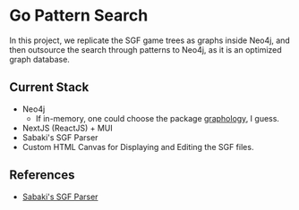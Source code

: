 # Go Pattern Search

In this project, we replicate the SGF game trees as graphs inside Neo4j, and then outsource the search through patterns to Neo4j, as it is an optimized graph database.

## Current Stack

- Neo4j
  - If in-memory, one could choose the package [graphology](https://github.com/graphology/graphology), I guess.
- NextJS (ReactJS) + MUI
- Sabaki's SGF Parser
- Custom HTML Canvas for Displaying and Editing the SGF files.

## References

- [Sabaki's SGF Parser](https://github.com/SabakiHQ/sgf)
